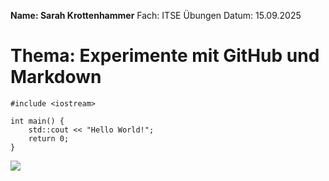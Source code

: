 **Name: Sarah Krottenhammer**
Fach: ITSE Übungen
Datum: 15.09.2025
# Thema: Experimente mit GitHub und Markdown

```
#include <iostream>

int main() {
    std::cout << "Hello World!";
    return 0;
}
```

![](https://www.google.com/url?sa=i&url=https%3A%2F%2Fwww.islandreisen.info%2Fde%2Fisland-infos%2Fisland-lexikon%2Fwasserfaelle&psig=AOvVaw2c2DwT4PsAXCADU7webCxd&ust=1758018952759000&source=images&cd=vfe&opi=89978449&ved=0CBUQjRxqFwoTCJjhr4TJ2o8DFQAAAAAdAAAAABAE)
